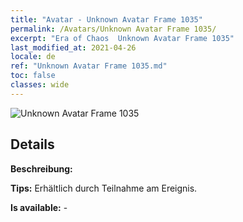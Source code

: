 ```yaml
---
title: "Avatar - Unknown Avatar Frame 1035"
permalink: /Avatars/Unknown Avatar Frame 1035/
excerpt: "Era of Chaos  Unknown Avatar Frame 1035"
last_modified_at: 2021-04-26
locale: de
ref: "Unknown Avatar Frame 1035.md"
toc: false
classes: wide
---
```

 ![Unknown Avatar Frame 1035](/images/a/avatarFrame_35.png)

## Details

 **Beschreibung:**  

 **Tips:** Erhältlich durch Teilnahme am Ereignis. 

 **Is available:**  - 

